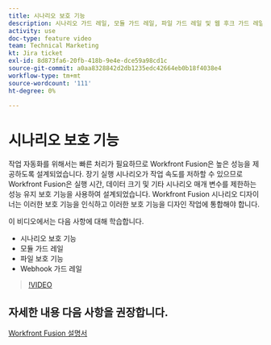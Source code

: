 ```yaml
---
title: 시나리오 보호 기능
description: 시나리오 가드 레일, 모듈 가드 레일, 파일 가드 레일 및 웹 후크 가드 레일 모두에 대해 알아봅니다. [!DNL Adobe Workfront Fusion].
activity: use
doc-type: feature video
team: Technical Marketing
kt: Jira ticket
exl-id: 8d873fa6-20fb-418b-9e4e-dce59a98cd1c
source-git-commit: a0aa8328842d2db1235edc42664eb0b18f4038e4
workflow-type: tm+mt
source-wordcount: '111'
ht-degree: 0%

---
```


# 시나리오 보호 기능

작업 자동화를 위해서는 빠른 처리가 필요하므로 Workfront Fusion은 높은 성능을 제공하도록 설계되었습니다. 장기 실행 시나리오가 작업 속도를 저하할 수 있으므로 Workfront Fusion은 실행 시간, 데이터 크기 및 기타 시나리오 매개 변수를 제한하는 성능 유지 보호 기능을 사용하여 설계되었습니다. Workfront Fusion 시나리오 디자이너는 이러한 보호 기능을 인식하고 이러한 보호 기능을 디자인 작업에 통합해야 합니다.

이 비디오에서는 다음 사항에 대해 학습합니다.

* 시나리오 보호 기능
* 모듈 가드 레일
* 파일 보호 기능
* Webhook 가드 레일

>[!VIDEO](https://video.tv.adobe.com/v/335314/?quality=12)

## 자세한 내용 다음 사항을 권장합니다.

[Workfront Fusion 설명서](https://experienceleague.adobe.com/docs/workfront/using/adobe-workfront-fusion/workfront-fusion-2.html?lang=en)
